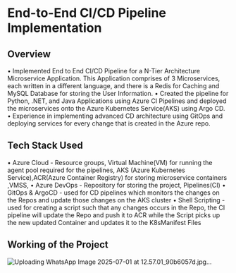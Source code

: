 # End-to-End CI/CD Pipeline Implementation

## Overview
• Implemented End to End CI/CD Pipeline for a N-Tier Architecture Microservice Application. This Application comprises of 3 Microservices, each written in a different language, and there is a Redis for Caching and MySQL Database for storing the User Information.
• Created the pipeline for Python, .NET, and Java Applications using Azure CI Pipelines and deployed the microservices onto the Azure Kubernetes Service(AKS) using Argo CD.
• Experience in implementing advanced CD architecture using GitOps and deploying services for every change that is created in the Azure repo.

## Tech Stack Used

• Azure Cloud - Resource groups, Virtual Machine(VM) for running the agent pool required for the pipelines, AKS (Azure Kubernetes Service),ACR(Azure Container Registry) for storing microservice containers ,VMSS, 
• Azure DevOps - Repository for storing the project, Pipelines(CI)
• GitOps & ArgoCD - used for CD pipelines which monitors the changes on the Repos and update those changes on the AKS cluster 
• Shell Scripting - used for creating a script such that any changes occurs in the Repo, the CI pipeline will update the Repo and push it to ACR while the Script picks up the new updated Container and updates it to the K8sManifest Files

## Working of the Project

![Uploading WhatsApp Image 2025-07-01 at 12.57.01_90b6057d.jpg…]()




